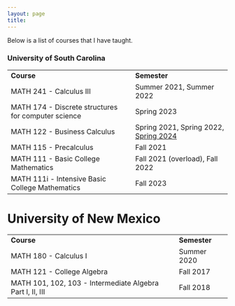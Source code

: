 ```yaml
---
layout: page
title: 
---
```


Below is a list of courses that I have taught. 

### University of South Carolina

<table>
<tr>
<td> <b> Course </b> </td> <td> <b> Semester </b> </td>
</tr>
  
<tr>
<td> MATH 241 - Calculus III </td> <td> Summer 2021, Summer 2022 </td>
</tr>

<tr>
<td> MATH 174 - Discrete structures for computer science </td> <td> Spring 2023 </td>
</tr>

<tr>
<td> MATH 122 - Business Calculus </td> <td> Spring 2021, Spring 2022, <a href='https://www.lankp.github.io/teaching/USCMATH122S24/USCMATH122S24.html'>Spring 2024</a> </td>
</tr>

<tr>
<td> MATH 115 - Precalculus </td> <td> Fall 2021 </td>
</tr>

<tr>
<td> MATH 111 - Basic College Mathematics </td> <td> Fall 2021 (overload), Fall 2022 </td>
</tr>

<tr>
<td> MATH 111i - Intensive Basic College Mathematics </td> <td> Fall 2023 </td>
</tr>

</table>



# University of New Mexico
<table>
<tr>
<td> <b> Course </b> </td> <td> <b> Semester <b/> </td>
</tr>
  
<tr>
<td> MATH 180 - Calculus I </td> <td> Summer 2020 </td>
</tr>

<tr>
<td> MATH 121 - College Algebra </td> <td> Fall 2017 </td>
</tr>

<tr>
<td> MATH 101, 102, 103 - Intermediate Algebra Part I, II, III </td> <td>  Fall 2018 </td>
</tr>
</table>
